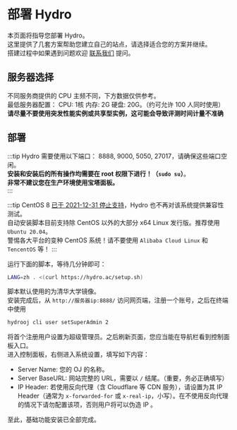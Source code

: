 # 部署 Hydro

本页面将指导您部署 Hydro。  
这里提供了几套方案帮助您建立自己的站点，请选择适合您的方案并继续。  
搭建过程中如果遇到问题欢迎 [联系我们](/#联系我们) 提问。  

## 服务器选择

不同服务商提供的 CPU 主频不同，下方数据仅供参考。  
最低服务器配置： CPU: 1核 内存: 2G 硬盘: 20G。（约可允许 100 人同时使用）  
**请尽量不要使用突发性能实例或共享型实例，这可能会导致评测时间计量不准确**

## 部署

:::tip
Hydro 需要使用以下端口： 8888, 9000, 5050, 27017，请确保这些端口空闲。  
**安装和安装后的所有操作均需要在 root 权限下进行！（`sudo su`）**。  
**非常不建议您在生产环境使用宝塔面板。**  
:::

:::tip
CentOS 8 [已于 2021-12-31 停止支持](https://www.centos.org/centos-linux-eol/)，Hydro 也不再对该系统提供兼容性测试。  
自动安装脚本目前支持除 CentOS 以外的大部分 x64 Linux 发行版。推荐使用 `Ubuntu 20.04`。  
警惕各大平台的变种 CentOS 系统！请不要使用 `Alibaba Cloud Linux` 和 `TencentOS` 等！
:::

运行下面的脚本，等待几分钟即可：

```sh
LANG=zh . <(curl https://hydro.ac/setup.sh)
```

脚本默认使用的为清华大学镜像。  
安装完成后，从 `http://服务器ip:8888/` 访问网页端，注册一个账号，之后在终端中使用  

```sh
hydrooj cli user setSuperAdmin 2
```

将首个注册用户设置为超级管理员。之后刷新页面，您应当能在导航栏看到控制面板入口。  
进入控制面板，右侧进入系统设置，填写如下内容：  

- Server Name: 您的 OJ 的名称。  
- Server BaseURL: 网站完整的 URL，需要以 `/` 结尾。（重要，务必正确填写）  
- IP Header: 若使用反向代理（含 Cloudflare 等 CDN 服务），请设置为其 IP Header（通常为 `x-forwarded-for` 或 `x-real-ip`，小写）。在不使用反向代理的情况下请勿配置该项，否则用户将可以伪造 IP 。

至此，基础功能安装已全部完成。
